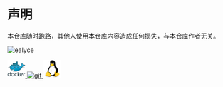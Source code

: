 # 声明

本仓库随时跑路，其他人使用本仓库内容造成任何损失，与本仓库作者无关。

<p align="left"> <img src="https://komarev.com/ghpvc/?username=ealyce&label=Profile%20views&color=0e75b6&style=flat" alt="ealyce" /> </p>

<p align="left"> <a href="https://www.docker.com/" target="_blank" rel="noreferrer"> <img src="https://raw.githubusercontent.com/devicons/devicon/master/icons/docker/docker-original-wordmark.svg" alt="docker" width="40" height="40"/> </a> <a href="https://git-scm.com/" target="_blank" rel="noreferrer"> <img src="https://www.vectorlogo.zone/logos/git-scm/git-scm-icon.svg" alt="git" width="40" height="40"/> </a> <a href="https://www.linux.org/" target="_blank" rel="noreferrer"> <img src="https://raw.githubusercontent.com/devicons/devicon/master/icons/linux/linux-original.svg" alt="linux" width="40" height="40"/> </a> </p>




